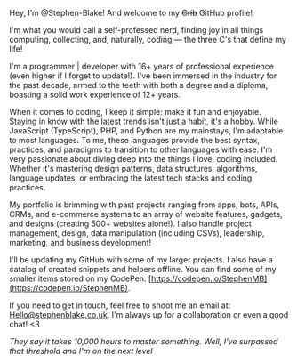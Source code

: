 Hey, I’m @Stephen-Blake! And welcome to my ~~Crib~~ GitHub profile!

I'm what you would call a self-professed nerd, finding joy in all things computing, collecting, and, naturally, coding — the three C's that define my life!

I'm a programmer | developer with 16+ years of professional experience (even higher if I forget to update!). I've been immersed in the industry for the past decade, armed to the teeth with both a degree and a diploma, boasting a solid work experience of 12+ years.

When it comes to coding, I keep it simple: make it fun and enjoyable. Staying in know with the latest trends isn't just a habit, it's a hobby. While JavaScript (TypeScript), PHP, and Python are my mainstays, I'm adaptable to most languages. To me, these languages provide the best syntax, practices, and paradigms to transition to other languages with ease.
I'm very passionate about diving deep into the things I love, coding included. Whether it's mastering design patterns, data structures, algorithms, language updates, or embracing the latest tech stacks and coding practices.

My portfolio is brimming with past projects ranging from apps, bots, APIs, CRMs, and e-commerce systems to an array of website features, gadgets, and designs (creating 500+ websites alone!). I also handle project management, design, data manipulation (including CSVs), leadership, marketing, and business development!

I'll be updating my GitHub with some of my larger projects. I also have a catalog of created snippets and helpers offline. You can find some of my smaller items stored on my CodePen: [https://codepen.io/StephenMB](https://codepen.io/StephenMB).

If you need to get in touch, feel free to shoot me an email at: Hello@stephenblake.co.uk. 
I'm always up for a collaboration or even a good chat! <3

*They say it takes 10,000 hours to master something. Well, I've surpassed that threshold and I'm on the next level*
